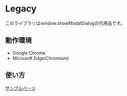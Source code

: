 # Legacy
このライブラリはwindow.showModalDialogの代用品です。

## 動作環境
- Google Chrome
- Microsoft Edge(Chromium)

## 使い方
[サンプルページ](https://gonchan93.github.io/Legacy/)
